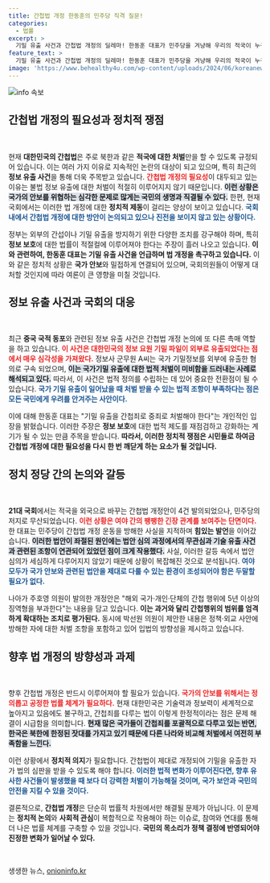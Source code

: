 ```yaml
---
title: 간첩법 개정 한동훈의 민주당 직격 질문!
categories:
  - 법률
excerpt: >
  기밀 유출 사건과 간첩법 개정의 딜레마! 한동훈 대표가 민주당을 겨냥해 우리의 적국이 누구인가?라는 화두를 던지며 논란의 중심에 섰다. 간첩법 개정이 막힌 이유는 무엇일까?
feature_text: >
  기밀 유출 사건과 간첩법 개정의 딜레마! 한동훈 대표가 민주당을 겨냥해 우리의 적국이 누구인가?라는 화두를 던지며 논란의 중심에 섰다. 간첩법 개정이 막힌 이유는 무엇일까?
image: 'https://www.behealthy4u.com/wp-content/uploads/2024/06/koreanews.jpg'
---
```


<p><img src="https://www.behealthy4u.com/wp-content/uploads/2024/06/koreanews.jpg" alt="info 속보" /></p>

<h2 data-ke-size="size26">간첩법 개정의 필요성과 정치적 쟁점</h2>

<p data-ke-size="size16">&nbsp;</p>

<p>현재 <strong>대한민국의 간첩법</strong>은 주로 북한과 같은 <strong>적국에 대한 처벌</strong>만을 할 수 있도록 규정되어 있습니다. 이는 여러 가지 이유로 지속적인 논란의 대상이 되고 있으며, 특히 최근의 <strong>정보 유출 사건</strong>을 통해 더욱 주목받고 있습니다. <b><span style="color: #ee2323;">간첩법 개정의 필요성</span></b>이 대두되고 있는 이유는 불법 정보 유출에 대한 처벌이 적절히 이루어지지 않기 때문입니다. <b><span style="background-color: #21538527;">이런 상황은 국가의 안보를 위협하는 심각한 문제로 많게는 국민의 생명과 직결될 수 있다.</span></b> 한편, 현재 국회에서는 이러한 법 개정에 대한 <strong>정치적 제동</strong>이 걸리는 양상이 보이고 있습니다. <b><span style="color: #1a5490;">국회 내에서 간첩법 개정에 대한 방안이 논의되고 있으나 진전을 보이지 않고 있는 상황이다.</span></b></p>

<p>정부는 외부의 간섭이나 기밀 유출을 방지하기 위한 다양한 조치를 강구해야 하며, 특히 <strong>정보 보호</strong>에 대한 법률이 적절컬에 이루어져야 한다는 주장이 흘러 나오고 있습니다. <b>이와 관련하여, 한동훈 대표는 기밀 유출 사건을 언급하며 법 개정을 촉구하고 있습니다.</b> 이와 같은 정치적 상황은 <strong>국가 안보</strong>와 밀접하게 연결되어 있으며, 국회의원들이 어떻게 대처할 것인지에 따라 여론이 큰 영향을 미칠 것입니다.</p>

<h2 data-ke-size="size26">정보 유출 사건과 국회의 대응</h2>

<p data-ke-size="size16">&nbsp;</p>

<p>최근 <strong>중국 국적 동포</strong>와 관련된 정보 유출 사건은 간첩법 개정 논의에 또 다른 촉매 역할을 하고 있습니다. <b><span style="color: #ee2323;">이 사건은 대한민국의 정보 요원 기밀 파일이 외부로 유출되었다는 점에서 매우 심각성을 가져왔다.</span></b> 정보사 군무원 A씨는 국가 기밀정보를 외부에 유출한 혐의로 구속 되었으며, <b><span style="background-color: #21538527;">이는 국가기밀 유출에 대한 법적 처벌이 미비함을 드러내는 사례로 해석되고 있다.</span></b> 따라서, 이 사건은 법적 정의를 수립하는 데 있어 중요한 전환점이 될 수 있습니다. <b><span style="color: #1a5490;">국가 기밀 유출이 일어났을 때 처벌 받을 수 있는 법적 조항이 부족하다는 점은 모든 국민에게 우려를 안겨주는 사안이다.</span></b></p>

<p>이에 대해 한동훈 대표는 "기밀 유출을 간첩죄로 중죄로 처벌해야 한다"는 개인적인 입장을 밝혔습니다. 이러한 주장은 <strong>정보 보호</strong>에 대한 법적 제도를 재점검하고 강화하는 계기가 될 수 있는 만큼 주목을 받습니다. <b>따라서, 이러한 정치적 쟁점은 시민들로 하여금 간첩법 개정에 대한 필요성을 다시 한 번 깨닫게 하는 요소가 될 것입니다.</b></p>

<h2 data-ke-size="size26">정치 정당 간의 논의와 갈등</h2>

<p data-ke-size="size16">&nbsp;</p>

<p><strong>21대 국회</strong>에서는 적국을 외국으로 바꾸는 간첩법 개정안이 4건 발의되었으나, 민주당의 저지로 무산되었습니다. <b><span style="color: #ee2323;">이런 상황은 여야 간의 팽팽한 긴장 관계를 보여주는 단면이다.</span></b> 한 대표는 민주당이 간첩법 개정 운동을 방해한 사실을 지적하며 <strong>힘있는 발언</strong>을 이어갔습니다. <b><span style="background-color: #21538527;">이러한 법안이 좌절된 원인에는 법안 심의 과정에서의 무관심과 기술 유출 사건과 관련된 조항이 연관되어 있었던 점이 크게 작용했다.</span></b> 사실, 이러한 갈등 속에서 법안 심의가 세심하게 다루어지지 않았기 때문에 상황이 복잡해진 것으로 분석됩니다. <b><span style="color: #1a5490;">여야 모두가 국가 안보와 관련된 법안을 제대로 다룰 수 있는 환경이 조성되어야 함은 두말할 필요가 없다.</span></b></p>

<p>나아가 주호영 의원이 발의한 개정안은 "해외 국가·개인·단체의 간첩 행위에 5년 이상의 징역형을 부과한다"는 내용을 담고 있습니다. <b>이는 과거와 달리 간첩행위의 범위를 엄격하게 확대하는 조치로 평가된다.</b> 동시에 박선원 의원이 제안한 내용은 정책·외교 사안에 방해한 자에 대한 처벌 조항을 포함하고 있어 입법의 방향성을 제시하고 있습니다.</p>

<h2 data-ke-size="size26">향후 법 개정의 방향성과 과제</h2>

<p data-ke-size="size16">&nbsp;</p>

<p>향후 간첩법 개정은 반드시 이루어져야 할 필요가 있습니다. <b><span style="color: #ee2323;">국가의 안보를 위해서는 정의롭고 공정한 법률 체계가 필요하다.</span></b> 현재 대한민국은 기술력과 정보력이 세계적으로 높아지고 있음에도 불구하고, 간첩죄를 다루는 법이 이렇게 한정적이라는 점은 문제 해결이 시급함을 의미합니다. <b><span style="background-color: #21538527;">현재 많은 국가들이 간첩죄를 포괄적으로 다루고 있는 반면, 한국은 북한에 한정된 잣대를 가지고 있기 때문에 다른 나라와 비교해 처벌에서 여전히 부족함을 느낀다.</span></b></p>

<p>이런 상황에서 <strong>정치적 의지</strong>가 필요합니다. 간첩법이 제대로 개정되어 기밀을 유출한 자가 법의 심판을 받을 수 있도록 해야 합니다. <b><span style="color: #1a5490;">이러한 법적 변화가 이루어진다면, 향후 유사한 사건들이 발생했을 때 보다 더 강력한 처벌이 가능해질 것이며, 국가 보안과 국민의 안전을 지킬 수 있을 것이다.</span></b></p>

<p>결론적으로, <strong>간첩법 개정</strong>은 단순히 법률적 차원에서만 해결될 문제가 아닙니다. 이 문제는 <strong>정치적 논의</strong>와 <strong>사회적 관심</strong>이 복합적으로 작용해야 하는 이슈로, 참여와 연대를 통해 더 나은 법률 체계를 구축할 수 있을 것입니다. <b>국민의 목소리가 정책 결정에 반영되어야 진정한 변화가 일어날 수 있다.</b> </p>

<p data-ke-size="size16">&nbsp;</p>
생생한 뉴스, <a href="https://onioninfo.kr" rel="dofollow">onioninfo.kr</a>


